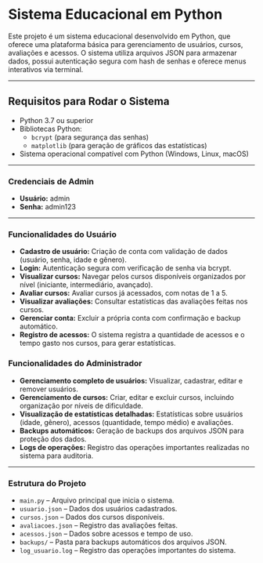 # Sistema Educacional em Python

Este projeto é um sistema educacional desenvolvido em Python, que oferece uma plataforma básica para gerenciamento de usuários, cursos, avaliações e acessos.
O sistema utiliza arquivos JSON para armazenar dados, possui autenticação segura com hash de senhas e oferece menus interativos via terminal.

---

## Requisitos para Rodar o Sistema

- Python 3.7 ou superior
- Bibliotecas Python:
  - `bcrypt` (para segurança das senhas)
  - `matplotlib` (para geração de gráficos das estatísticas)
- Sistema operacional compatível com Python (Windows, Linux, macOS)

---

### Credenciais de Admin

- **Usuário:** admin
- **Senha:** admin123

---

### Funcionalidades do Usuário

- **Cadastro de usuário:** Criação de conta com validação de dados (usuário, senha, idade e gênero).
- **Login:** Autenticação segura com verificação de senha via bcrypt.
- **Visualizar cursos:** Navegar pelos cursos disponíveis organizados por nível (iniciante, intermediário, avançado).
- **Avaliar cursos:** Avaliar cursos já acessados, com notas de 1 a 5.
- **Visualizar avaliações:** Consultar estatísticas das avaliações feitas nos cursos.
- **Gerenciar conta:** Excluir a própria conta com confirmação e backup automático.
- **Registro de acessos:** O sistema registra a quantidade de acessos e o tempo gasto nos cursos, para gerar estatísticas.

### Funcionalidades do Administrador

- **Gerenciamento completo de usuários:** Visualizar, cadastrar, editar e remover usuários.
- **Gerenciamento de cursos:** Criar, editar e excluir cursos, incluindo organização por níveis de dificuldade.
- **Visualização de estatísticas detalhadas:** Estatísticas sobre usuários (idade, gênero), acessos (quantidade, tempo médio) e avaliações.
- **Backups automáticos:** Geração de backups dos arquivos JSON para proteção dos dados.
- **Logs de operações:** Registro das operações importantes realizadas no sistema para auditoria.

---

### Estrutura do Projeto

- `main.py` – Arquivo principal que inicia o sistema.
- `usuario.json` – Dados dos usuários cadastrados.
- `cursos.json` – Dados dos cursos disponíveis.
- `avaliacoes.json` – Registro das avaliações feitas.
- `acessos.json` – Dados sobre acessos e tempo de uso.
- `backups/` – Pasta para backups automáticos dos arquivos JSON.
- `log_usuario.log` – Registro das operações importantes do sistema.

